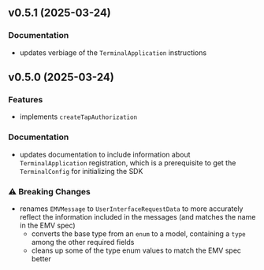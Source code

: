 ## v0.5.1 (2025-03-24)

### Documentation
- updates verbiage of the `TerminalApplication` instructions

## v0.5.0 (2025-03-24)

### Features
- implements `createTapAuthorization`

### Documentation
- updates documentation to include information about `TerminalApplication` registration, which is a prerequisite to get the `TerminalConfig` for initializing the SDK

### :warning: Breaking Changes
- renames `EMVMessage` to `UserInterfaceRequestData` to more accurately reflect the information included in the messages (and matches the name in the EMV spec)
    - converts the base type from an `enum` to a model, containing a `type` among the other required fields
    - cleans up some of the type enum values to match the EMV spec better
